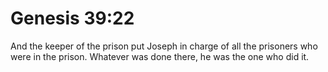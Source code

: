 # Genesis 39:22

And the keeper of the prison put Joseph in charge of all the prisoners who were in the prison. Whatever was done there, he was the one who did it.
